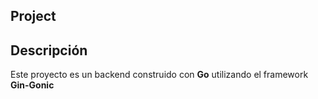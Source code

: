 ## Project

## Descripción
Este proyecto es un backend construido con **Go** utilizando el framework **Gin-Gonic**
